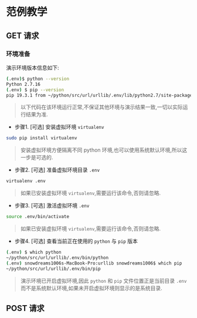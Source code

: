 # 范例教学

## GET 请求

### 环境准备

演示环境版本信息如下:

```bash
(.env)$ python --version
Python 2.7.16
(.env) $ pip --version
pip 19.3.1 from ~/python/src/url/urllib/.env/lib/python2.7/site-packages/pip (python 2.7)
```

> 以下代码在该环境运行正常,不保证其他环境与演示结果一致,一切以实际运行结果为准.

- 步骤1. [可选] 安装虚拟环境 `virtualenv` 

```bash
sudo pip install virtualenv
```

> 安装虚拟环境方便隔离不同 python 环境,也可以使用系统默认环境,所以这一步是可选的.


- 步骤2. [可选] 准备虚拟环境目录 `.env`

```bash
virtualenv .env
```

> 如果已安装虚拟环境 `virtualenv`,需要运行该命令,否则请忽略.

- 步骤3. [可选] 激活虚拟环境 `.env`

```bash
source .env/bin/activate
```

> 如果已安装虚拟环境 `virtualenv`,需要运行该命令,否则请忽略.

- 步骤4. [可选] 查看当前正在使用的 `python` 与 `pip` 版本

```bash
(.env) $ which python
~/python/src/url/urllib/.env/bin/python
(.env) snowdreams1006s-MacBook-Pro:urllib snowdreams1006$ which pip
~/python/src/url/urllib/.env/bin/pip
```

> 演示环境已开启虚拟环境,因此 `python` 和 `pip` 文件位置正是当前目录 `.env` 而不是系统默认环境,如果未开启虚拟环境则显示的是系统目录.


## POST 请求

